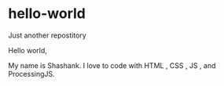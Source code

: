 # hello-world
Just another repostitory

Hello world,

My name is Shashank. I love to code with HTML , CSS , JS , and ProcessingJS.
